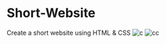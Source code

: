 # Short-Website
Create a short website using HTML &amp; CSS
![c](https://user-images.githubusercontent.com/46448418/60707687-ea023700-9f29-11e9-9fed-a2383bb1a7ba.JPG)
![cc](https://user-images.githubusercontent.com/46448418/60707696-ed95be00-9f29-11e9-940e-6963497a6375.JPG)
